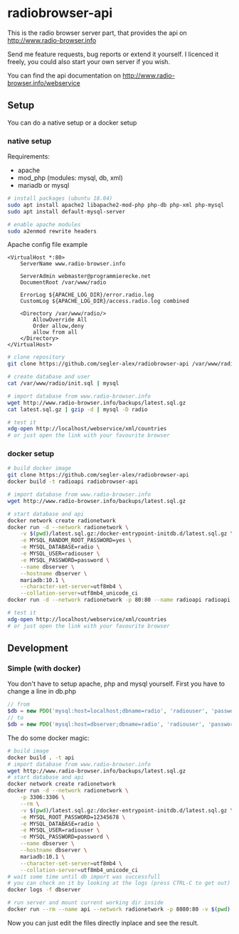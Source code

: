 # radiobrowser-api
This is the radio browser server part, that provides the api on http://www.radio-browser.info

Send me feature requests, bug reports or extend it yourself. I licenced it freely, you could also start your own server if you wish.

You can find the api documentation on http://www.radio-browser.info/webservice

## Setup
You can do a native setup or a docker setup

### native setup
Requirements:
* apache
* mod_php (modules: mysql, db, xml)
* mariadb or mysql

```bash
# install packages (ubuntu 18.04)
sudo apt install apache2 libapache2-mod-php php-db php-xml php-mysql
sudo apt install default-mysql-server

# enable apache modules
sudo a2enmod rewrite headers
```

Apache config file example
```
<VirtualHost *:80>
	ServerName www.radio-browser.info

	ServerAdmin webmaster@programmierecke.net
	DocumentRoot /var/www/radio

	ErrorLog ${APACHE_LOG_DIR}/error.radio.log
	CustomLog ${APACHE_LOG_DIR}/access.radio.log combined

	<Directory /var/www/radio/>
		AllowOverride All
		Order allow,deny
		allow from all
	</Directory>
</VirtualHost>
```

```bash
# clone repository
git clone https://github.com/segler-alex/radiobrowser-api /var/www/radio

# create database and user
cat /var/www/radio/init.sql | mysql

# import database from www.radio-browser.info
wget http://www.radio-browser.info/backups/latest.sql.gz
cat latest.sql.gz | gzip -d | mysql -D radio

# test it
xdg-open http://localhost/webservice/xml/countries
# or just open the link with your favourite browser
```

### docker setup
```bash
# build docker image
git clone https://github.com/segler-alex/radiobrowser-api
docker build -t radioapi radiobrowser-api

# import database from www.radio-browser.info
wget http://www.radio-browser.info/backups/latest.sql.gz

# start database and api
docker network create radionetwork
docker run -d --network radionetwork \
	-v $(pwd)/latest.sql.gz:/docker-entrypoint-initdb.d/latest.sql.gz \
	-e MYSQL_RANDOM_ROOT_PASSWORD=yes \
	-e MYSQL_DATABASE=radio \
	-e MYSQL_USER=radiouser \
	-e MYSQL_PASSWORD=password \
	--name dbserver \
	--hostname dbserver \
	mariadb:10.1 \
	--character-set-server=utf8mb4 \
	--collation-server=utf8mb4_unicode_ci
docker run -d --network radionetwork -p 80:80 --name radioapi radioapi

# test it
xdg-open http://localhost/webservice/xml/countries
# or just open the link with your favourite browser
```

## Development
### Simple (with docker)
You don't have to setup apache, php and mysql yourself.
First you have to change a line in db.php
```php
// from
$db = new PDO('mysql:host=localhost;dbname=radio', 'radiouser', 'password');
// to
$db = new PDO('mysql:host=dbserver;dbname=radio', 'radiouser', 'password');
```
The do some docker magic:
```bash
# build image
docker build . -t api
# import database from www.radio-browser.info
wget http://www.radio-browser.info/backups/latest.sql.gz
# start database and api
docker network create radionetwork
docker run -d --network radionetwork \
	-p 3306:3306 \
	--rm \
	-v $(pwd)/latest.sql.gz:/docker-entrypoint-initdb.d/latest.sql.gz \
	-e MYSQL_ROOT_PASSWORD=12345678 \
	-e MYSQL_DATABASE=radio \
	-e MYSQL_USER=radiouser \
	-e MYSQL_PASSWORD=password \
	--name dbserver \
	--hostname dbserver \
	mariadb:10.1 \
	--character-set-server=utf8mb4 \
	--collation-server=utf8mb4_unicode_ci
# wait some time until db import was successfull
# you can check on it by looking at the logs (press CTRL-C to get out)
docker logs -f dbserver

# run server and mount current working dir inside
docker run --rm --name api --network radionetwork -p 8080:80 -v $(pwd):/var/www/html/ api
```
Now you can just edit the files directly inplace and see the result.